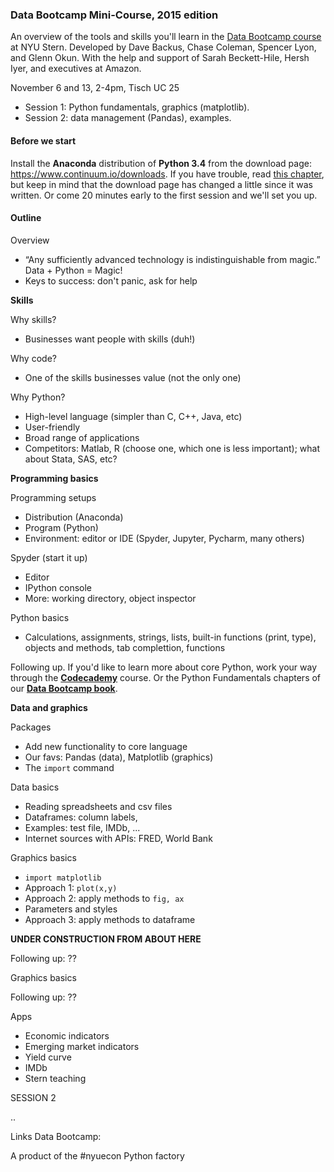 ### Data Bootcamp Mini-Course, 2015 edition  

An overview of the tools and skills you'll learn in the [Data Bootcamp course](https://github.com/DaveBackus/Data_Bootcamp#data-bootcamp) at NYU Stern. Developed by Dave Backus, Chase Coleman, Spencer Lyon, and Glenn Okun.  With the help and support of Sarah Beckett-Hile, Hersh Iyer, and executives at Amazon.  

November 6 and 13, 2-4pm, Tisch UC 25
* Session 1:  Python fundamentals, graphics (matplotlib).  
* Session 2:  data management (Pandas), examples.  

#### Before we start

Install the **Anaconda** distribution of **Python 3.4** from the download page: <https://www.continuum.io/downloads>.  If you have trouble, read [this chapter](https://davebackus.gitbooks.io/test/content/installing-python.html), but keep in mind that the download page has changed a little since it was written.  Or come 20 minutes early to the first session and we'll set you up.  

#### Outline

Overview 
* “Any sufficiently advanced technology is indistinguishable from magic.” 
Data + Python = Magic!  
* Keys to success:  don't panic, ask for help 

**Skills** 

Why skills? 
* Businesses want people with skills (duh!) 

Why code? 
* One of the skills businesses value (not the only one) 

Why Python? 
* High-level language (simpler than C, C++, Java, etc) 
* User-friendly 
* Broad range of applications  
* Competitors:  Matlab, R (choose one, which one is less important); what about Stata, SAS, etc?  

**Programming basics** 

Programming setups   
* Distribution (Anaconda)  
* Program (Python) 
* Environment:  editor or IDE (Spyder, Jupyter, Pycharm, many others) 

Spyder (start it up) 
* Editor 
* IPython console 
* More:  working directory, object inspector  

Python basics
* Calculations, assignments, strings, lists, built-in functions (print, type), objects and methods, tab complettion, functions 

Following up.  If you'd like to learn more about core Python, work your way through the **[Codecademy](https://www.codecademy.com/tracks/python)** course.   Or the Python Fundamentals chapters of our  **[Data Bootcamp book](https://www.gitbook.com/book/davebackus/test/details)**.

**Data and graphics** 

Packages 
* Add new functionality to core language 
* Our favs:  Pandas (data), Matplotlib (graphics)
* The `import` command

Data basics 
* Reading spreadsheets and csv files 
* Dataframes:  column labels, 
* Examples:  test file, IMDb, ... 
* Internet sources with APIs:  FRED, World Bank 
 
Graphics basics 
* `import matplotlib`
* Approach 1:  `plot(x,y)`
* Approach 2:  apply methods to `fig, ax` 
* Parameters and styles 
* Approach 3:  apply methods to dataframe 


**UNDER CONSTRUCTION FROM ABOUT HERE**


Following up:  ??


Graphics basics 

Following up:  ??


Apps
* Economic indicators 
* Emerging market indicators 
* Yield curve
* IMDb
* Stern teaching 

SESSION 2 

..

Links 
Data Bootcamp: 

A product of the #nyuecon Python factory 
